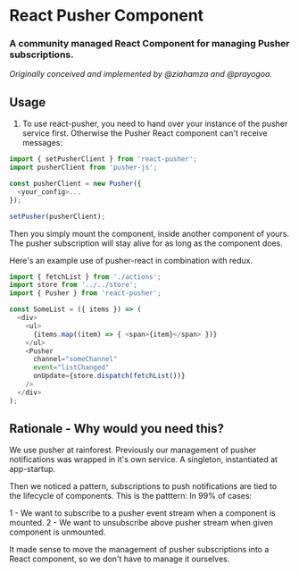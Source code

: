 # React Pusher Component

### A community managed React Component for managing Pusher subscriptions.

*Originally conceived and implemented by @ziahamza and @prayogoa.*

## Usage

1. To use react-pusher, you need to hand over your instance of the pusher service first. Otherwise the Pusher React component can't receive messages:

```js
import { setPusherClient } from 'react-pusher';
import pusherClient from 'pusher-js';

const pusherClient = new Pusher({
  <your_config>...
});

setPusher(pusherClient);
```

Then you simply mount the component, inside another component of yours. The pusher subscription will stay alive for as long as the component does.

Here's an example use of pusher-react in combination with redux.

```js
import { fetchList } from './actions';
import store from '../../store';
import { Pusher } from 'react-pusher';

const SomeList = ({ items }) => (
  <div>
    <ul>
      {items.map((item) => { <span>{item}</span> })}
    </ul>
    <Pusher
      channel="someChannel"
      event="listChanged"
      onUpdate={store.dispatch(fetchList())}
    />
  </div>
);
```

## Rationale - Why would you need this?

We use pusher at rainforest. Previously our management of pusher notifications was wrapped in it's own service. A singleton, instantiated at app-startup.

Then we noticed a pattern, subscriptions to push notifications are tied to the lifecycle of components. This is the patttern: In 99% of cases:

1 - We want to subscribe to a pusher event stream when a component is mounted.
2 - We want to unsubscribe above pusher stream when given component is unmounted.

It made sense to move the management of pusher subscriptions into a React component, so we don't have to manage it ourselves.
